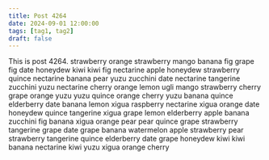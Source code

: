 ```yaml
---
title: Post 4264
date: 2024-09-01 12:00:00
tags: [tag1, tag2]
draft: false
---
```

This is post 4264.
strawberry
orange
strawberry
mango
banana
fig
grape
fig
date
honeydew
kiwi
kiwi
fig
nectarine
apple
honeydew
strawberry
quince
nectarine
banana
pear
yuzu
zucchini
date
nectarine
tangerine
zucchini
yuzu
nectarine
cherry
orange
lemon
ugli
mango
strawberry
cherry
grape
orange
yuzu
yuzu
quince
orange
cherry
yuzu
banana
quince
elderberry
date
banana
lemon
xigua
raspberry
nectarine
xigua
orange
date
honeydew
quince
tangerine
xigua
grape
lemon
elderberry
apple
banana
zucchini
fig
banana
xigua
orange
pear
pear
quince
grape
strawberry
tangerine
grape
date
grape
banana
watermelon
apple
strawberry
pear
strawberry
tangerine
quince
elderberry
date
grape
honeydew
kiwi
kiwi
banana
nectarine
kiwi
yuzu
xigua
orange
cherry
